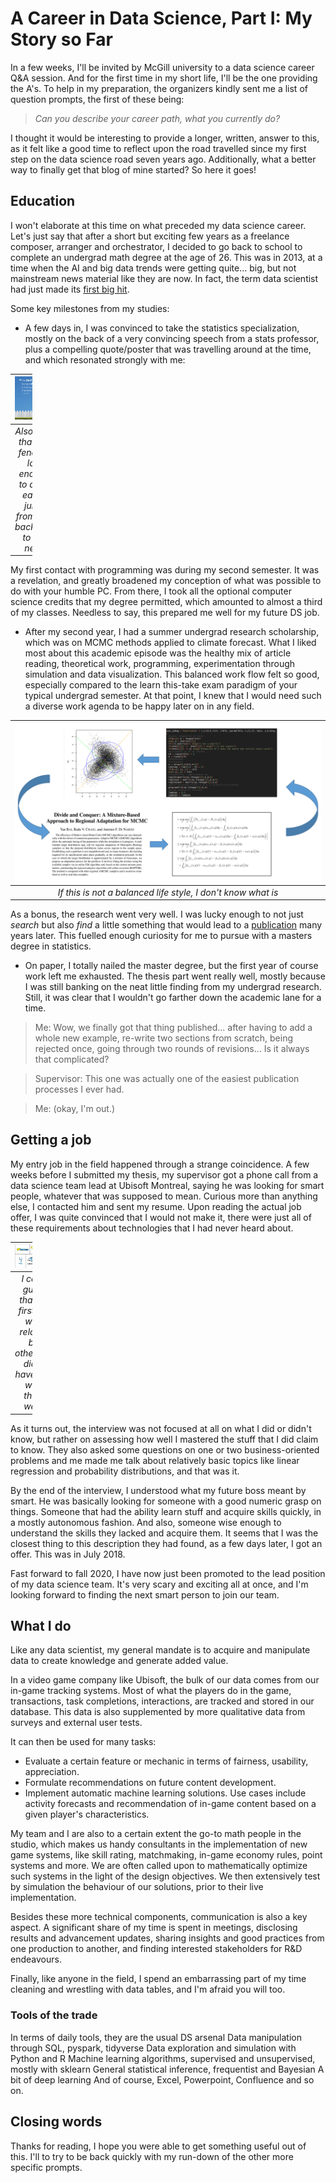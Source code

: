 A Career in Data Science, Part I: My Story so Far
================

In a few weeks, I'll be invited by McGill university to a data science career Q&A session. And for the first time in my short life, I'll be the one providing the A's. To help in my preparation, the organizers kindly sent me a list of question prompts, the first of these being:

> *Can you describe your career path, what you currently do?*

I thought it would be interesting to provide a longer, written, answer to this, as it felt like a good time to reflect upon the road travelled since my first step on the data science road seven years ago. Additionally, what a better way to finally get that blog of mine started? So here it goes!

Education
---------

I won't elaborate at this time on what preceded my data science career. Let's just say that after a short but exciting few years as a freelance composer, arranger and orchestrator, I decided to go back to school to complete an undergrad math degree at the age of 26. This was in 2013, at a time when the AI and big data trends were getting quite... big, but not mainstream news material like they are now. In fact, the term data scientist had just made its [first big hit](https://hbr.org/2012/10/data-scientist-the-sexiest-job-of-the-21st-century).

Some key milestones from my studies:

-   A few days in, I was convinced to take the statistics specialization, mostly on the back of a very convincing speech from a stats professor, plus a compelling quote/poster that was travelling around at the time, and which resonated strongly with me:

<table style="width:7%;">
<colgroup>
<col width="6%" />
</colgroup>
<thead>
<tr class="header">
<th align="center"><img src="../images/tukey_quote.png" alt="drawing" width="400"/></th>
</tr>
</thead>
<tbody>
<tr class="odd">
<td align="center"><em>Also note that the fence is low enough to quite easily jump from one backyard to the next.</em></td>
</tr>
</tbody>
</table>

My first contact with programming was during my second semester. It was a revelation, and greatly broadened my conception of what was possible to do with your humble PC. From there, I took all the optional computer science credits that my degree permitted, which amounted to almost a third of my classes. Needless to say, this prepared me well for my future DS job.

-   After my second year, I had a summer undergrad research scholarship, which was on MCMC methods applied to climate forecast. What I liked most about this academic episode was the healthy mix of article reading, theoretical work, programming, experimentation through simulation and data visualization. This balanced work flow felt so good, especially compared to the learn this-take exam paradigm of your typical undergrad semester. At that point, I knew that I would need such a diverse work agenda to be happy later on in any field.

|         ![mcmc\_balance](../images/mcmc_balance.png)         |
|:------------------------------------------------------------:|
| *If this is not a balanced life style, I don't know what is* |

As a bonus, the research went very well. I was lucky enough to not just *search* but also *find* a little something that would lead to a [publication](https://onlinelibrary.wiley.com/doi/abs/10.1002/cjs.11562?af=R) many years later. This fuelled enough curiosity for me to pursue with a masters degree in statistics.

-   On paper, I totally nailed the master degree, but the first year of course work left me exhausted. The thesis part went really well, mostly because I was still banking on the neat little finding from my undergrad research. Still, it was clear that I wouldn't go farther down the academic lane for a time.

> Me: Wow, we finally got that thing published... after having to add a whole new example, re-write two sections from scratch, being rejected once, going through two rounds of revisions... Is it always that complicated?

> Supervisor: This one was actually one of the easiest publication processes I ever had.

> Me: (okay, I'm out.)

Getting a job
-------------

My entry job in the field happened through a strange coincidence. A few weeks before I submitted my thesis, my supervisor got a phone call from a data science team lead at Ubisoft Montreal, saying he was looking for smart people, whatever that was supposed to mean. Curious more than anything else, I contacted him and sent my resume. Upon reading the actual job offer, I was quite convinced that I would not make it, there were just all of these requirements about technologies that I had never heard about.

<table style="width:7%;">
<colgroup>
<col width="6%" />
</colgroup>
<thead>
<tr class="header">
<th align="center"><img src="../images/technologies.png" alt="requirements" /></th>
</tr>
</thead>
<tbody>
<tr class="odd">
<td align="center"><em>I could guess that the first two were related, but otherwise didn't have clue what these were!</em></td>
</tr>
</tbody>
</table>

As it turns out, the interview was not focused at all on what I did or didn't know, but rather on assessing how well I mastered the stuff that I did claim to know. They also asked some questions on one or two business-oriented problems and me made me talk about relatively basic topics like linear regression and probability distributions, and that was it.

By the end of the interview, I understood what my future boss meant by smart. He was basically looking for someone with a good numeric grasp on things. Someone that had the ability learn stuff and acquire skills quickly, in a mostly autonomous fashion. And also, someone wise enough to understand the skills they lacked and acquire them. It seems that I was the closest thing to this description they had found, as a few days later, I got an offer. This was in July 2018.

Fast forward to fall 2020, I have now just been promoted to the lead position of my data science team. It's very scary and exciting all at once, and I'm looking forward to finding the next smart person to join our team.

What I do
---------

Like any data scientist, my general mandate is to acquire and manipulate data to create knowledge and generate added value.

In a video game company like Ubisoft, the bulk of our data comes from our in-game tracking systems. Most of what the players do in the game, transactions, task completions, interactions, are tracked and stored in our database. This data is also supplemented by more qualitative data from surveys and external user tests.

It can then be used for many tasks:

-   Evaluate a certain feature or mechanic in terms of fairness, usability, appreciation.
-   Formulate recommendations on future content development.
-   Implement automatic machine learning solutions. Use cases include activity forecasts and recommendation of in-game content based on a given player's characteristics.

My team and I are also to a certain extent the go-to math people in the studio, which makes us handy consultants in the implementation of new game systems, like skill rating, matchmaking, in-game economy rules, point systems and more. We are often called upon to mathematically optimize such systems in the light of the design objectives. We then extensively test by simulation the behaviour of our solutions, prior to their live implementation.

Besides these more technical components, communication is also a key aspect. A significant share of my time is spent in meetings, disclosing results and advancement updates, sharing insights and good practices from one production to another, and finding interested stakeholders for R&D endeavours.

Finally, like anyone in the field, I spend an embarrassing part of my time cleaning and wrestling with data tables, and I'm afraid you will too.

### Tools of the trade

In terms of daily tools, they are the usual DS arsenal Data manipulation through SQL, pyspark, tidyverse Data exploration and simulation with Python and R Machine learning algorithms, supervised and unsupervised, mostly with sklearn General statistical inference, frequentist and Bayesian A bit of deep learning And of course, Excel, Powerpoint, Confluence and so on.

Closing words
-------------

Thanks for reading, I hope you were able to get something useful out of this. I'll to try to be back quickly with my run-down of the other more specific prompts.
